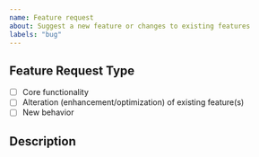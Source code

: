 ```yaml
---
name: Feature request
about: Suggest a new feature or changes to existing features
labels: "bug"
---
```

<!--- Provide a general summary of the changes you want in the title above. -->

<!--- This template is entirely optional and can be removed, but is here to help both you and us. -->
<!--- Anything on lines wrapped in comments like these will not show up in the final text. -->

## Feature Request Type

- [ ] Core functionality
- [ ] Alteration (enhancement/optimization) of existing feature(s)
- [ ] New behavior

## Description

<!-- A few sentences describing what it is. -->
